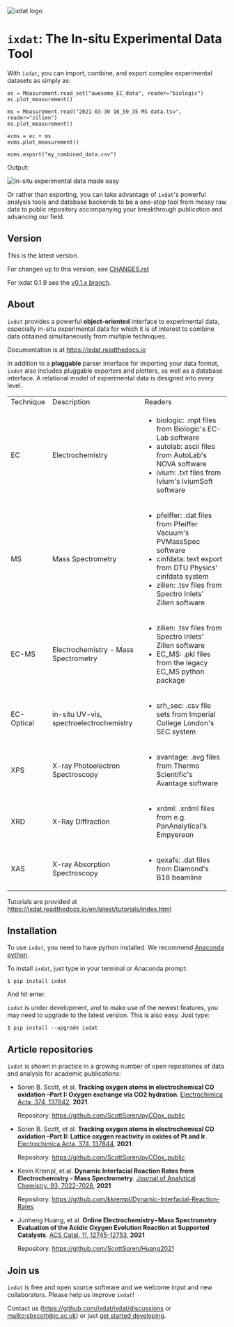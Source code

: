 ![ixdat logo](./docs/source/figures/logo.svg "ixdat logo")

# `ixdat`: The In-situ Experimental Data Tool

With `ixdat`, you can import, combine, and export complex experimental datasets
as simply as:

```{code-block} py
ec = Measurement.read_set("awesome_EC_data", reader="biologic")
ec.plot_measurement()

ms = Measurement.read("2021-03-30 16_59_35 MS data.tsv", reader="zilien")
ms.plot_measurement()

ecms = ec + ms
ecms.plot_measurement()

ecms.export("my_combined_data.csv")
```

Output:

![In-situ experimental data made easy](./docs/source/figures/ixdat_example_figures.png "EC + MS demo")

Or rather than exporting, you can take advantage of `ixdat`'s powerful analysis
tools and database backends to be a one-stop tool from messy raw data to public
repository accompanying your breakthrough publication and advancing our field.

## Version

This is the latest version.

For changes up to this version, see [CHANGES.rst](https://github.com/ixdat/ixdat/blob/main/CHANGES.rst)

For ixdat 0.1.9 see the [v0.1.x branch](https://github.com/ixdat/ixdat/tree/v0.1.x).

## About

`ixdat` provides a powerful **object-oriented** interface to experimental data, especially in-situ experimental data for which it is of interest to combine data obtained simultaneously from multiple techniques.

Documentation is at <https://ixdat.readthedocs.io>

In addition to a **pluggable** parser interface for importing your data format, `ixdat` also includes
pluggable exporters and plotters, as well as a database interface. A relational model of experimental data is
designed into every level.

<table>
  <tr>
    <td> Technique </td> <td> Description </td> <td> Readers </td> 
  </tr>
  <tr>
    <td> EC </td> 
    <td> Electrochemistry </td> 
    <td><ul>
        <li>biologic: .mpt files from Biologic's EC-Lab software</li> 
        <li>autolab: ascii files from AutoLab's NOVA software</li>     
        <li>ivium: .txt files from Ivium's IviumSoft software</li> 
    </ul></td>
  </tr>
  <tr>
    <td> MS </td> 
    <td> Mass Spectrometry </td> 
    <td><ul>
        <li>pfeiffer: .dat files from Pfeiffer Vacuum's PVMassSpec software</li>
        <li>cinfdata: text export from DTU Physics' cinfdata system</li>   
        <li>zilien: .tsv files from Spectro Inlets' Zilien software</li>  
    </ul></td>
  </tr>
  <tr>
    <td> EC-MS </td> 
    <td> Electrochemistry - Mass Spectrometry </td> 
    <td><ul>
      <li>zilien: .tsv files from Spectro Inlets' Zilien software</li>
      <li>EC_MS: .pkl files from the legacy EC_MS python package</li>  
    </ul></td>
  </tr>
  <tr>
    <td> EC-Optical </td> 
    <td> in-situ UV-vis, spectroelectrochemistry </td> 
    <td><ul>
      <li>srh_sec: .csv file sets from Imperial College London's SEC system</li>  
    </ul></td>
  </tr>
  <tr>
    <td> XPS </td> 
    <td> X-ray Photoelectron Spectroscopy </td> 
    <td><ul>
      <li>avantage: .avg files from Thermo Scientific's Avantage software </li>  
    </ul></td>
  </tr>
  <tr>
    <td> XRD </td> 
    <td> X-Ray Diffraction </td> 
    <td><ul>
      <li>xrdml: .xrdml files from e.g. PanAnalytical's Empyereon</li>  
    </ul></td>
  </tr>
  <tr>
    <td> XAS </td> 
    <td> X-ray Absorption Spectroscopy </td> 
    <td><ul>
      <li>qexafs: .dat files from Diamond's B18 beamline </li>
    </ul></td>
  </tr>
</table>


Tutorials are provided at <https://ixdat.readthedocs.io/en/latest/tutorials/index.html>

## Installation

To use `ixdat`, you need to have python installed. We recommend
[Anaconda python](https://www.anaconda.com/products/individual).

To install `ixdat`, just type in your terminal or Anaconda prompt:

```console
$ pip install ixdat
```

And hit enter.

`ixdat` is under development, and to make use of the newest features,
you may need to upgrade to the latest version. This is also easy. Just type:

```console
$ pip install --upgrade ixdat
```

## Article repositories

`ixdat` is shown in practice in a growing number of open repositories of data and analysis
for academic publications:

- Soren B. Scott, et al. **Tracking oxygen atoms in electrochemical CO oxidation –Part I: Oxygen exchange via CO2 hydration**. [Electrochimica Acta, 374, 137842](https://doi.org/10.1016/j.electacta.2021.137842), **2021**.

  Repository: <https://github.com/ScottSoren/pyCOox_public>

- Soren B. Scott, et al. **Tracking oxygen atoms in electrochemical CO oxidation –Part II: Lattice oxygen reactivity in oxides of Pt and Ir**. [Electrochimica Acta, 374, 137844](https://doi.org/10.1016/j.electacta.2021.137844), **2021**.

  Repository: <https://github.com/ScottSoren/pyCOox_public>

- Kevin Krempl, et al. **Dynamic Interfacial Reaction Rates from Electrochemistry - Mass Spectrometry**. [Journal of Analytical Chemistry. 93, 7022-7028](https://doi.org/10.1021/acs.analchem.1c00110), **2021**

  Repository: <https://github.com/kkrempl/Dynamic-Interfacial-Reaction-Rates>

- Junheng Huang, et al. **Online Electrochemistry−Mass Spectrometry Evaluation of the Acidic Oxygen Evolution Reaction at Supported Catalysts**. [ACS Catal. 11, 12745-12753](https://doi.org/10.1021/acscatal.1c03430), **2021**

  Repository: <https://github.com/ScottSoren/Huang2021>

## Join us

`ixdat` is free and open source software and we welcome input and new collaborators. Please help us improve `ixdat`!

Contact us (<https://github.com/ixdat/ixdat/discussions> or <mailto:sbscott@ic.ac.uk>) or just
[get started developing](https://ixdat.readthedocs.io/en/latest/developing/index.html).
